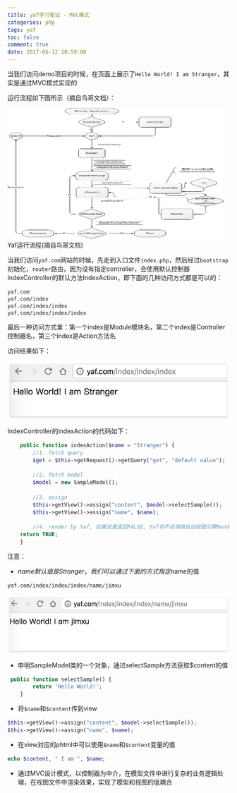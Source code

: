 ```yaml
---
title: yaf学习笔记 - MVC模式
categories: php
tags: yaf
toc: false
comment: true
date: 2017-06-12 18:59:00
---
```





当我们访问demo项目的时候，在页面上展示了`Hello World! I am Stranger`，其实是通过MVC模式实现的


运行流程如下图所示（摘自鸟哥文档）：

<img src="yaf-study-note-mvc/20170613149732111245337.png" width="492" height="297"/>
Yaf运行流程(摘自鸟哥文档)

<!--more-->


当我们访问`yaf.com`网站的时候，先走到入口文件`index.php`，然后经过`bootstrap`初始化，`router`路由，因为没有指定controller，会使用默认控制器IndexController的默认方法IndexAction，即下面的几种访问方式都是可以的：

```
yaf.com
yaf.com/index
yaf.com/index/index
yaf.com/index/index/index
```
最后一种访问方式里：第一个index是Module模块名，第二个index是Controller控制器名，第三个index是Action方法名

访问结果如下：

![20170613149732160779459.png](yaf-study-note-mvc/20170613149732160779459.png)

IndexController的indexAction的代码如下：

``` php ~/test/application/controllers/Index.php
	public function indexAction($name = "Stranger") {
		//1. fetch query
		$get = $this->getRequest()->getQuery("get", "default value");

		//2. fetch model
		$model = new SampleModel();

		//3. assign
		$this->getView()->assign("content", $model->selectSample());
		$this->getView()->assign("name", $name);

		//4. render by Yaf, 如果这里返回FALSE, Yaf将不会调用自动视图引擎Render模板
    return TRUE;
	}
```

注意：

* $name默认值是Stranger，我们可以通过下面的方式指定$name的值

```
yaf.com/index/index/index/name/jimxu
```

![2017061314973219814429.png](yaf-study-note-mvc/2017061314973219814429.png)

* 申明SampleModel类的一个对象，通过selectSample方法获取$content的值

``` php ~/test/application/models/Sample.php
 public function selectSample() {
        return 'Hello World!';
    }
```

* 将`$name`和`$content`传到view

```php
$this->getView()->assign("content", $model->selectSample());
$this->getView()->assign("name", $name);
```

* 在view对应的phtml中可以使用`$name`和`$content`变量的值

``` php ~/test/application/views/index/index.phtml
echo $content, " I am ", $name;
```


* 通过MVC设计模式，以控制器为中介，在模型文件中进行复杂的业务逻辑处理，在视图文件中渲染效果，实现了模型和视图的低耦合
